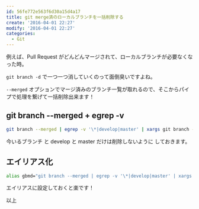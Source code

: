 ```yaml
---
id: 56fe772e563f6d30a15d4a17
title: git merge済のローカルブランチを一括削除する
create: '2016-04-01 22:27'
modify: '2016-04-01 22:27'
categories:
  - Git
---
```


例えば、Pull Request がどんどんマージされて、ローカルブランチが必要なくなった時。

`git branch -d` で一つ一つ消していくのって面倒臭いですよね。

`--merged` オプションでマージ済みのブランチ一覧が取れるので、そこからパイプで処理を繋げて一括削除出来ます！

<!-- more -->

## git branch --merged + egrep -v

```bash
git branch --merged | egrep -v '\*|develop|master' | xargs git branch -d
```

今いるブランチ と develop と master だけは削除しないように しておきます。

## エイリアス化

```bash
alias gbmd="git branch --merged | egrep -v '\*|develop|master' | xargs git branch -d"
```

エイリアスに設定しておくと楽です！

以上

